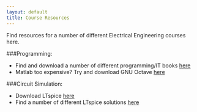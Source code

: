 ```yaml
---
layout: default
title: Course Resources
---
```

Find resources for a number of different Electrical Engineering courses here. 

###Programming:
* Find and download a number of different programming/IT books [here](http://it-ebooks.info/) 
* Matlab too expensive? Try and download GNU Octave [here](http://www.gnu.org/software/octave/)

###Circuit Simulation:
* Download LTspice [here](http://www.linear.com/designtools/software/#LTspice)
* Find a number of different LTspice solutions [here](http://ltwiki.org/?title=Main_Page)




